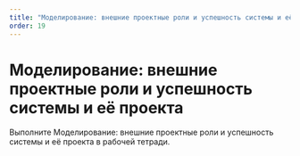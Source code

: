 ```yaml
---
title: "Моделирование: внешние проектные роли и успешность системы и её проекта"
order: 19
---
```


# Моделирование: внешние проектные роли и успешность системы и её проекта

Выполните Моделирование: внешние проектные роли и успешность системы и её проекта в рабочей тетради.